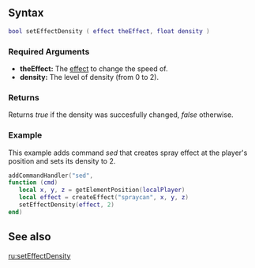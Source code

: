 Syntax
------

``` lua
bool setEffectDensity ( effect theEffect, float density )
```

### Required Arguments

-   **theEffect:** The [effect](/docs/effect.md "wikilink") to change the speed of.
-   **density:** The level of density (from 0 to 2).

### Returns

Returns *true* if the density was succesfully changed, *false* otherwise.

### Example

This example adds command *sed* that creates spray effect at the player's position and sets its density to 2.

``` Lua
addCommandHandler("sed", 
function (cmd)
   local x, y, z = getElementPosition(localPlayer)
   local effect = createEffect("spraycan", x, y, z)
   setEffectDensity(effect, 2)
end)
```

See also
--------

[ru:setEffectDensity](/docs/ru-seteffectdensity.md "wikilink")
